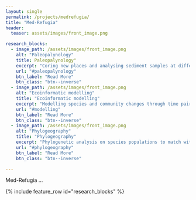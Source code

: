 ```yaml
---
layout: single
permalink: /projects/medrefugia/
title: "Med-Refugia"
header:
  teaser: assets/images/front_image.png

research_blocks:
  - image_path: /assets/images/front_image.png
    alt: "Paleopalynology"
    title: Paleopalynology"
    excerpt: "Coring new places and analysing sediment samples at different elevations."
    url: "#paleopalynology"
    btn_label: "Read More"
    btn_class: "btn--inverse"
  - image_path: /assets/images/front_image.png
    alt: "Ecoinformatic modelling"
    title: "Ecoinformatic modelling"
    excerpt: "Modelling species and community changes through time pairing with old (DDBB) and new paleopalynology data."
    url: "#modelling"
    btn_label: "Read More"
    btn_class: "btn--inverse"
  - image_path: /assets/images/front_image.png
    alt: "Phylogeography"
    title: "Phylogeography"
    excerpt: "Phylogenetic analysis on species populations to match with paleodistribution hypothesis."
    url: "#phylogeography"
    btn_label: "Read More"
    btn_class: "btn--inverse"

---
```


Med-Refugia ...

{% include feature_row id="research_blocks" %}
